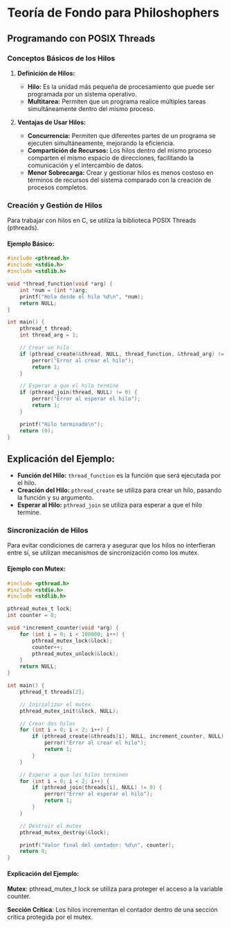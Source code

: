 # Teoría de Fondo para Philoshophers

## Programando con POSIX Threads

### Conceptos Básicos de los Hilos

1. **Definición de Hilos:**
   - **Hilo:** Es la unidad más pequeña de procesamiento que puede ser programada por un sistema operativo.
   - **Multitarea:** Permiten que un programa realice múltiples tareas simultáneamente dentro del mismo proceso.

2. **Ventajas de Usar Hilos:**
   - **Concurrencia:** Permiten que diferentes partes de un programa se ejecuten simultáneamente, mejorando la eficiencia.
   - **Compartición de Recursos:** Los hilos dentro del mismo proceso comparten el mismo espacio de direcciones, facilitando la comunicación y el intercambio de datos.
   - **Menor Sobrecarga:** Crear y gestionar hilos es menos costoso en términos de recursos del sistema comparado con la creación de procesos completos.

### Creación y Gestión de Hilos

Para trabajar con hilos en C, se utiliza la biblioteca POSIX Threads (pthreads).

#### Ejemplo Básico:

```c
#include <pthread.h>
#include <stdio.h>
#include <stdlib.h>

void *thread_function(void *arg) {
    int *num = (int *)arg;
    printf("Hola desde el hilo %d\n", *num);
    return NULL;
}

int main() {
    pthread_t thread;
    int thread_arg = 1;

    // Crear un hilo
    if (pthread_create(&thread, NULL, thread_function, &thread_arg) != 0) {
        perror("Error al crear el hilo");
        return 1;
    }

    // Esperar a que el hilo termine
    if (pthread_join(thread, NULL) != 0) {
        perror("Error al esperar el hilo");
        return 1;
    }

    printf("Hilo terminado\n");
    return (0);
}
```

## Explicación del Ejemplo:

- **Función del Hilo:** `thread_function` es la función que será ejecutada por el hilo.
- **Creación del Hilo:** `pthread_create` se utiliza para crear un hilo, pasando la función y su argumento.
- **Esperar al Hilo:** `pthread_join` se utiliza para esperar a que el hilo termine.

### Sincronización de Hilos

Para evitar condiciones de carrera y asegurar que los hilos no interfieran entre sí, se utilizan mecanismos de sincronización como los mutex.

#### Ejemplo con Mutex:

```c
#include <pthread.h>
#include <stdio.h>
#include <stdlib.h>

pthread_mutex_t lock;
int counter = 0;

void *increment_counter(void *arg) {
    for (int i = 0; i < 100000; i++) {
        pthread_mutex_lock(&lock);
        counter++;
        pthread_mutex_unlock(&lock);
    }
    return NULL;
}

int main() {
    pthread_t threads[2];

    // Inicializar el mutex
    pthread_mutex_init(&lock, NULL);

    // Crear dos hilos
    for (int i = 0; i < 2; i++) {
        if (pthread_create(&threads[i], NULL, increment_counter, NULL) != 0) {
            perror("Error al crear el hilo");
            return 1;
        }
    }

    // Esperar a que los hilos terminen
    for (int i = 0; i < 2; i++) {
        if (pthread_join(threads[i], NULL) != 0) {
            perror("Error al esperar el hilo");
            return 1;
        }
    }

    // Destruir el mutex
    pthread_mutex_destroy(&lock);

    printf("Valor final del contador: %d\n", counter);
    return 0;
}
```
#### Explicación del Ejemplo:

**Mutex**: pthread_mutex_t lock se utiliza para proteger el acceso a la variable counter.

**Sección Crítica**: Los hilos incrementan el contador dentro de una sección crítica protegida por el mutex.
